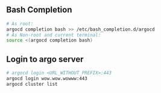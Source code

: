 ## Bash Completion
```bash
# As root:
argocd completion bash >> /etc/bash_completion.d/argocd
# As Non-root and current terminal:
source <(argocd completion bash)
```

## Login to argo server
```bash
# argocd login <URL_WITHOUT_PREFIX>:443
argocd login wow.wow.wowww:443
argocd cluster list
```

